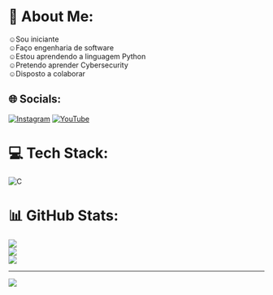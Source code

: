 # 💫 About Me:
☺Sou iniciante<br>☺Faço engenharia de software<br>☺Estou aprendendo a linguagem Python<br>☺Pretendo aprender Cybersecurity<br>☺Disposto a colaborar


## 🌐 Socials:
[![Instagram](https://img.shields.io/badge/Instagram-%23E4405F.svg?logo=Instagram&logoColor=white)](https://instagram.com/eduardo_v.silva) [![YouTube](https://img.shields.io/badge/YouTube-%23FF0000.svg?logo=YouTube&logoColor=white)](https://youtube.com/@3dv586) 

# 💻 Tech Stack:
![C](https://img.shields.io/badge/c-%2300599C.svg?style=for-the-badge&logo=c&logoColor=white)
# 📊 GitHub Stats:
![](https://github-readme-stats.vercel.app/api?username=3DV5&theme=highcontrast&hide_border=false&include_all_commits=false&count_private=false)<br/>
![](https://github-readme-streak-stats.herokuapp.com/?user=3DV5&theme=highcontrast&hide_border=false)<br/>
![](https://github-readme-stats.vercel.app/api/top-langs/?username=3DV5&theme=highcontrast&hide_border=false&include_all_commits=false&count_private=false&layout=compact)

---
[![](https://visitcount.itsvg.in/api?id=3DV5&icon=2&color=4)](https://visitcount.itsvg.in)

<!-- Proudly created with GPRM ( https://gprm.itsvg.in ) -->
